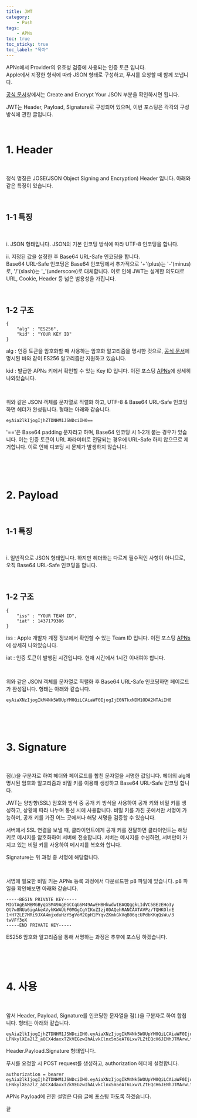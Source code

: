 ```yaml
---
title: JWT
category:
    - Push
tags:
    - APNs
toc: true
toc_sticky: true
toc_label: "목차"
---
```


APNs에서 Provider의 유효성 검증에 사용되는 인증 토큰 입니다.   
Apple에서 지정한 형식에 따라 JSON 형태로 구성하고, 푸시를 요청할 때 함께 보냅니다.

[공식 문서](https://developer.apple.com/documentation/usernotifications/setting_up_a_remote_notification_server/establishing_a_token-based_connection_to_apns)상에서는 Create and Encrypt Your JSON 부분을 확인하시면 됩니다.

JWT는 Header, Payload, Signature로 구성되어 있으며, 이번 포스팅은 각각의 구성 방식에 관한 글입니다.

<br/>

# 1. Header

<br/>

정식 명칭은 JOSE(JSON Object Signing and Encryption) Header 입니다. 아래와 같은 특징이 있습니다.

<br/>

## 1-1 특징

<br/>

i.  JSON 형태입니다. JSON의 기본 인코딩 방식에 따라 UTF-8 인코딩을 합니다.

ii. 지정된 값을 설정한 후 Base64 URL-Safe 인코딩을 합니다.   
Base64 URL-Safe 인코딩은 Base64 인코딩에서 추가적으로 '+'(plus)는 '-'(minus)로, '/'(slash)는 '_'(underscore)로 대체합니다. 이로 인해 JWT는 설계한 의도대로 URL, Cookie, Header 등 넓은 범용성을 가집니다.

<br/>

## 1-2 구조
~~~
{
    "alg" : "ES256",
    "kid" : "YOUR KEY ID"
}
~~~

alg : 인증 토큰을 암호화할 때 사용하는 암호화 알고리즘을 명시한 것으로, [공식 문서](https://developer.apple.com/documentation/usernotifications/setting_up_a_remote_notification_server/establishing_a_token-based_connection_to_apns)에 명시된 바와 같이 ES256 알고리즘만 지원하고 있습니다.

kid : 발급한 APNs 키에서 확인할 수 있는 Key ID 입니다. 이전 포스팅 [APNs](https://anjaeyoung26.github.io/push/APNs/)에 상세히 나와있습니다.

<br/>

위와 같은 JSON 객체를 문자열로 직렬화 하고, UTF-8 & Base64 URL-Safe 인코딩하면 헤더가 완성됩니다. 형태는 아래와 같습니다.

~~~
eyAia2lkIjogIjhZTDNHM1JSWDciIH0==
~~~

'=='은 Base64 padding 문자라고 하며, Base64 인코딩 시 1-2개 붙는 경우가 있습니다. 이는 인증 토큰이 URL 파라미터로 전달되는 경우에 URL-Safe 하지 않으므로 제거합니다. 이로 인해 디코딩 시 문제가 발생하지 않습니다.

<br/>
<br/>
<br/>

# 2. Payload

<br/>

## 1-1 특징

<br/>

i. 일반적으로 JSON 형태입니다. 하지만 헤더와는 다르게 필수적인 사항이 아니므로, 오직 Base64 URL-Safe 인코딩을 합니다.

<br/>

## 1-2 구조

~~~
{
    "iss" : "YOUR TEAM ID",
    "iat" : 1437179306
}
~~~

iss : Apple 개발자 계정 정보에서 확인할 수 있는 Team ID 입니다. 이전 포스팅 [APNs](https://anjaeyoung26.github.io/push/APNs/)에 상세히 나와있습니다.

iat : 인증 토큰이 발행된 시간입니다. 현재 시간에서 1시간 이내여야 합니다.

<br/>

위와 같은 JSON 객체를 문자열로 직렬화 후 Base64 URL-Safe 인코딩하면 페이로드가 완성됩니다. 형태는 아래와 같습니다.

~~~
eyAiaXNzIjogIkM4Nk5WOUpYM0QiLCAiaWF0IjogIjE0NTkxNDM1ODA2NTAiIH0
~~~

<br/>
<br/>
<br/>

# 3. Signature

<br/>

점(.)을 구분자로 하여 헤더와 페이로드를 합친 문자열을 서명한 값입니다. 헤더의 alg에 명시된 암호화 알고리즘과 비밀 키를 이용해 생성하고 Base64 URL-Safe 인코딩 합니다.

JWT는 양방향(SSL) 암호화 방식 중 공개 키 방식을 사용하여 공개 키와 비밀 키를 생성하고, 상황에 따라 나누며 통신 시에 사용합니다. 비밀 키를 가진 곳에서만 서명이 가능하며, 공개 키를 가진 어느 곳에서나 해당 서명을 검증할 수 있습니다.

서버에서 SSL 연결을 보낼 때, 클라이언트에게 공개 키를 전달하면 클라이언트는 해당 키로 메시지를 암호화하여 서버에 전송합니다. 서버는 메시지를 수신하면, 서버만이 가지고 있는 비밀 키를 사용하여 메시지를 복호화 합니다.

Signature는 위 과정 중 서명에 해당합니다.

<br/>

서명에 필요한 비밀 키는 APNs 등록 과정에서 다운로드한 p8 파일에 있습니다. p8 파일을 확인해보면 아래와 같습니다.

~~~
-----BEGIN PRIVATE KEY-----
MIGTAgEAMBMGByqGSM49AgEGCCqGSM49AwEHBHkwdwIBAQQggkLIdVC5BEzEHo3y
Qt7w8NUa6igAkeAVyhKWAUbF0MGgCgYIKoZIzj0DAQehRANCAATAVPz/TQHKOlnE
1+H72LE7MRi9JXA4mjxduHzY5gVoM2OpH1PYqvZKmkGkVqB06qcUPdbKKqQsWu/3
twVFf3oX
-----END PRIVATE KEY-----
~~~

ES256 암호화 알고리즘을 통해 서명하는 과정은 추후에 포스팅 하겠습니다.

<br/>
<br/>
<br/>

# 4. 사용

<br/>

앞서 Header, Payload, Signature를 인코딩한 문자열을 점(.)을 구분자로 하여 합칩니다. 형태는 아래와 같습니다.

~~~
eyAia2lkIjogIjhZTDNHM1JSWDciIH0.eyAiaXNzIjogIkM4Nk5WOUpYM0QiLCAiaWF0IjogIjE0NTkxNDM1ODA2NTAiIH0.MEYCIQDzqyahmH1rz1s-LFNkylXEa2lZ_aOCX4daxxTZkVEGzwIhALvkClnx5m5eAT6Lxw7LZtEQcH6JENhJTMArwLf3sXwi
~~~

Header.Payload.Signature 형태입니다.

푸시를 요청할 시 POST request를 생성하고, authorization 헤더에 설정합니다.

~~~
authorization = bearer eyAia2lkIjogIjhZTDNHM1JSWDciIH0.eyAiaXNzIjogIkM4Nk5WOUpYM0QiLCAiaWF0IjogIjE0NTkxNDM1ODA2NTAiIH0.MEYCIQDzqyahmH1rz1s-LFNkylXEa2lZ_aOCX4daxxTZkVEGzwIhALvkClnx5m5eAT6Lxw7LZtEQcH6JENhJTMArwLf3sXwi
~~~

APNs Payload에 관한 설명은 다음 글에 포스팅 하도록 하겠습니다.

끝
